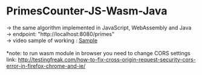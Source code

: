 # PrimesCounter-JS-Wasm-Java
-> the same algorithm implemented in JavaScript, WebAssembly and Java<br>
-> endpoint: "http://localhost:8080/primes"<br>
-> video sample of working : <a href="https://github.com/Pawel-Iskra/PrimesCounter-JS-Wasm-Java/blob/master/prime_numbers_calc.mp4">Sample</a><br>
<br>*note: to run wasm module in browser you need to change CORS settings<br>
link: http://testingfreak.com/how-to-fix-cross-origin-request-security-cors-error-in-firefox-chrome-and-ie/
